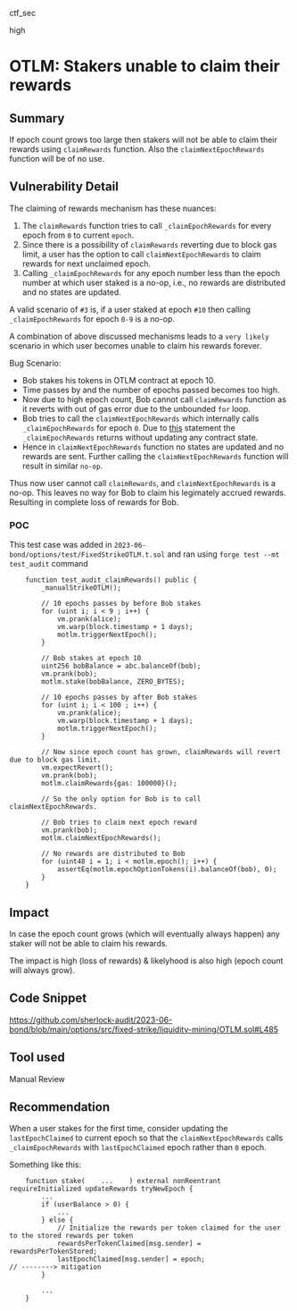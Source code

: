 ctf_sec

high

# OTLM: Stakers unable to claim their rewards

## Summary
If epoch count grows too large then stakers will not be able to claim their rewards using `claimRewards` function. Also the `claimNextEpochRewards` function will be of no use.

## Vulnerability Detail
The claiming of rewards mechanism has these nuances:
1. The `claimRewards` function tries to call `_claimEpochRewards` for every epoch from `0` to current `epoch`.
2. Since there is a possibility of `claimRewards` reverting due to block gas limit, a user has the option to call `claimNextEpochRewards` to claim rewards for next unclaimed epoch.
3. Calling `_claimEpochRewards` for any epoch number less than the epoch number at which user staked is a no-op, i.e., no rewards are distributed and no states are updated.

A valid scenario of `#3` is, if a user staked at epoch `#10` then calling `_claimEpochRewards` for epoch `0-9` is a no-op.

A combination of above discussed mechanisms leads to a `very likely` scenario in which user becomes unable to claim his rewards forever.

Bug Scenario:
- Bob stakes his tokens in OTLM contract at epoch 10.
- Time passes by and the number of epochs passed becomes too high.
- Now due to high epoch count, Bob cannot call `claimRewards` function as it reverts with out of gas error due to the unbounded `for` loop.
- Bob tries to call the `claimNextEpochRewards` which internally calls `_claimEpochRewards` for epoch `0`. Due to [this](https://github.com/sherlock-audit/2023-06-bond/blob/main/options/src/fixed-strike/liquidity-mining/OTLM.sol#L485) statement the `_claimEpochRewards` returns without updating any contract state.
- Hence in `claimNextEpochRewards` function no states are updated and no rewards are sent. Further calling the `claimNextEpochRewards` function will result in similar `no-op`.

Thus now user cannot call `claimRewards`, and `claimNextEpochRewards` is a no-op. This leaves no way for Bob to claim his legimately accrued rewards. Resulting in complete loss of rewards for Bob.

### POC
This test case was added in `2023-06-bond/options/test/FixedStrikeOTLM.t.sol` and ran using `forge test --mt test_audit` command

```solidity
    function test_audit_claimRewards() public {
        _manualStrikeOTLM();

        // 10 epochs passes by before Bob stakes
        for (uint i; i < 9 ; i++) {
            vm.prank(alice);
            vm.warp(block.timestamp + 1 days);
            motlm.triggerNextEpoch();
        }

        // Bob stakes at epoch 10
        uint256 bobBalance = abc.balanceOf(bob);
        vm.prank(bob);
        motlm.stake(bobBalance, ZERO_BYTES);

        // 10 epochs passes by after Bob stakes
        for (uint i; i < 100 ; i++) {
            vm.prank(alice);
            vm.warp(block.timestamp + 1 days);
            motlm.triggerNextEpoch();
        }

        // Now since epoch count has grown, claimRewards will revert due to block gas limit.
        vm.expectRevert();
        vm.prank(bob);
        motlm.claimRewards{gas: 100000}();

        // So the only option for Bob is to call claimNextEpochRewards.

        // Bob tries to claim next epoch reward
        vm.prank(bob);
        motlm.claimNextEpochRewards();

        // No rewards are distributed to Bob
        for (uint48 i = 1; i < motlm.epoch(); i++) {
            assertEq(motlm.epochOptionTokens(i).balanceOf(bob), 0);
        }
    }
```

## Impact
In case the epoch count grows (which will eventually always happen) any staker will not be able to claim his rewards.

The impact is high (loss of rewards) & likelyhood is also high (epoch count will always grow).


## Code Snippet
https://github.com/sherlock-audit/2023-06-bond/blob/main/options/src/fixed-strike/liquidity-mining/OTLM.sol#L485

## Tool used

Manual Review

## Recommendation
When a user stakes for the first time, consider updating the `lastEpochClaimed` to current epoch so that the `claimNextEpochRewards` calls `_claimEpochRewards` with `lastEpochClaimed` epoch rather than `0` epoch.

Something like this:
```solidity
    function stake(    ...    ) external nonReentrant requireInitialized updateRewards tryNewEpoch {
        ...
        if (userBalance > 0) {
            ...
        } else {
            // Initialize the rewards per token claimed for the user to the stored rewards per token
            rewardsPerTokenClaimed[msg.sender] = rewardsPerTokenStored;
            lastEpochClaimed[msg.sender] = epoch;                                      // --------> mitigation
        }

        ...
    }
```